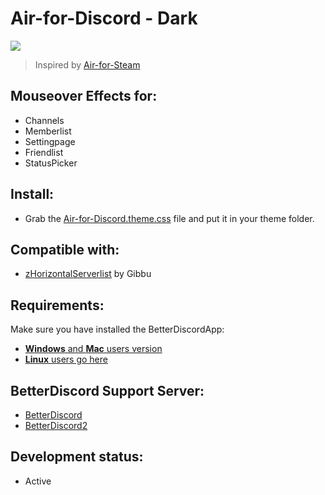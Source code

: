 # Air-for-Discord - Dark
<image src="https://i.imgur.com/C6B5evV.png">

> Inspired by [Air-for-Steam](https://github.com/airforsteam/Air-for-Steam)

## Mouseover Effects for:

- Channels
- Memberlist
- Settingpage
- Friendlist
- StatusPicker

## Install:
- Grab the [Air-for-Discord.theme.css](https://github.com/MadameSolette/BetterDiscord/blob/master/Themes/Air-for-Discord/Dark/Air-for-Discord.theme.css) file and put it in your theme folder.

## Compatible with:
- [zHorizontalServerlist](https://github.com/Gibbu/BetterDiscord-Themes/tree/master/HorizontalServerlist) by Gibbu

## Requirements:
Make sure you have installed the BetterDiscordApp:
- [**Windows** and **Mac** users version](https://github.com/rauenzi/BetterDiscordApp/releases)
- [**Linux** users go here](https://gist.github.com/ObserverOfTime/d7e60eb9aa7fe837545c8cb77cf31172)

## BetterDiscord Support Server:
 - [BetterDiscord](https://discord.gg/0Tmfo5ZbORCRqbAd)
 - [BetterDiscord2](https://discord.gg/2HScm8j)

## Development status:
 - Active
